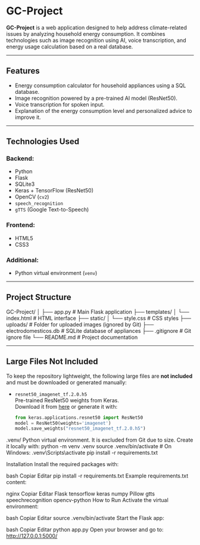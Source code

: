# GC-Project

**GC-Project** is a web application designed to help address climate-related issues by analyzing household energy consumption. It combines technologies such as image recognition using AI, voice transcription, and energy usage calculation based on a real database.

---

## Features

- Energy consumption calculator for household appliances using a SQL database.
- Image recognition powered by a pre-trained AI model (ResNet50).
- Voice transcription for spoken input.
- Explanation of the energy consumption level and personalized advice to improve it.

---

## Technologies Used

### Backend:
- Python
- Flask
- SQLite3
- Keras + TensorFlow (ResNet50)
- OpenCV (`cv2`)
- `speech_recognition`
- `gTTS` (Google Text-to-Speech)

### Frontend:
- HTML5
- CSS3

### Additional:
- Python virtual environment (`venv`)

---

## Project Structure
GC-Project/
│
├── app.py # Main Flask application
├── templates/
│ └── index.html # HTML interface
├── static/
│ └── style.css # CSS styles
├── uploads/ # Folder for uploaded images (ignored by Git)
├── electrodomesticos.db # SQLite database of appliances
├── .gitignore # Git ignore file
└── README.md # Project documentation


---

## Large Files Not Included

To keep the repository lightweight, the following large files are **not included** and must be downloaded or generated manually:

- `resnet50_imagenet_tf.2.0.h5`  
  Pre-trained ResNet50 weights from Keras.  
  Download it from [here](https://github.com/fchollet/deep-learning-models/releases) or generate it with:

  ```python
  from keras.applications.resnet50 import ResNet50
  model = ResNet50(weights='imagenet')
  model.save_weights("resnet50_imagenet_tf.2.0.h5")
.venv/
Python virtual environment. It is excluded from Git due to size. Create it locally with:
python -m venv .venv
source .venv/bin/activate  # On Windows: .venv\Scripts\activate
pip install -r requirements.txt


Installation
Install the required packages with:

bash
Copiar
Editar
pip install -r requirements.txt
Example requirements.txt content:

nginx
Copiar
Editar
Flask
tensorflow
keras
numpy
Pillow
gtts
speechrecognition
opencv-python
How to Run
Activate the virtual environment:

bash
Copiar
Editar
source .venv/bin/activate
Start the Flask app:

bash
Copiar
Editar
python app.py
Open your browser and go to:
http://127.0.0.1:5000/


